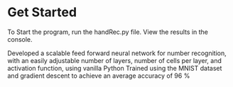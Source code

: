 # Get Started
To Start the program, run the handRec.py file. View the results in the console.

Developed a scalable feed forward neural network for number recognition, with an easily adjustable number of layers, number of cells per layer, and activation function, using vanilla Python
Trained using the MNIST dataset and gradient descent to achieve an average accuracy of 96 %


